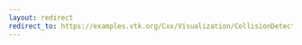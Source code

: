 ```yaml
---
layout: redirect
redirect_to: https://examples.vtk.org/Cxx/Visualization/CollisionDetection/
---
```

